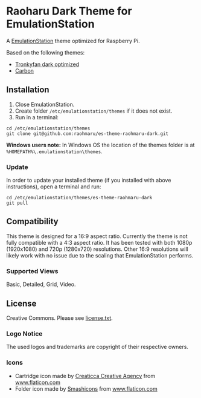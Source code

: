 # Raoharu Dark Theme for EmulationStation
A [EmulationStation](https://github.com/Aloshi/EmulationStation) theme optimized for Raspberry Pi.

Based on the following themes:
- [Tronkyfan dark optimized](https://github.com/HerbFargus/es-theme-tronkyfran/tree/dark-optimized)
- [Carbon](https://github.com/RetroPie/es-theme-carbon)

## Installation
1. Close EmulationStation.
2. Create folder `/etc/emulationstation/themes` if it does not exist.
3. Run in a terminal:
```
cd /etc/emulationstation/themes
git clone git@github.com:raohmaru/es-theme-raohmaru-dark.git
```

**Windows users note:** In Windows OS the location of the themes folder is at `%HOMEPATH%\.emulationstation\themes`.

### Update
In order to update your installed theme (if you installed with above instructions), open a terminal and run:
```
cd /etc/emulationstation/themes/es-theme-raohmaru-dark
git pull
```

## Compatibility
This theme is designed for a 16:9 aspect ratio. Currently the theme is not fully compatible with a 4:3 aspect ratio. It has been tested with both 1080p (1920x1080) and 720p (1280x720) resolutions. Other 16:9 resolutions will likely work with no issue due to the scaling that EmulationStation performs.

### Supported Views
Basic, Detailed, Grid, Video.

## License
Creative Commons. Please see [license.txt](license.txt).

### Logo Notice
The used logos and trademarks are copyright of their respective owners.

### Icons
- Cartridge icon made by [Creaticca Creative Agency](http://www.creaticca.com/) from www.flaticon.com
- Folder icon made by [Smashicons](http://www.Smashicons.com/) from www.flaticon.com

